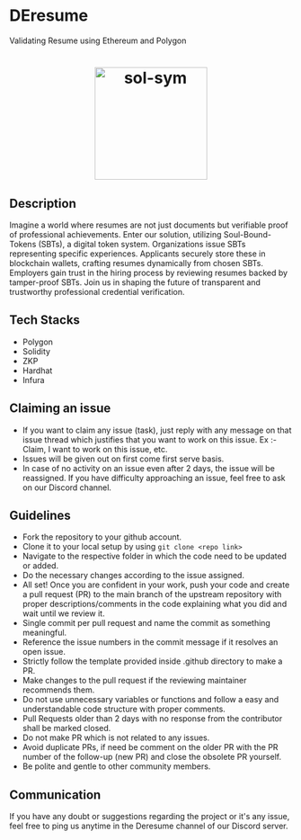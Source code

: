 # DEresume
 Validating Resume using Ethereum and Polygon
 <h1 align="center">
    <img src="https://upload.wikimedia.org/wikipedia/commons/8/8c/Polygon_Blockchain_Matic_Logo.svg" height="200" width="200" alt="sol-sym">
</h1>

## Description
Imagine a world where resumes are not just documents but verifiable proof of professional achievements. Enter our solution, utilizing Soul-Bound-Tokens (SBTs), a digital token system. Organizations issue SBTs representing specific experiences. Applicants securely store these in blockchain wallets, crafting resumes dynamically from chosen SBTs. Employers gain trust in the hiring process by reviewing resumes backed by tamper-proof SBTs. Join us in shaping the future of transparent and trustworthy professional credential verification.
## Tech Stacks
* Polygon
* Solidity
* ZKP
* Hardhat
* Infura
## Claiming an issue
* If you want to claim any issue (task), just reply with any message on that issue thread which justifies that you want to work on this issue. Ex :- Claim, I want to work on this issue, etc.<br>
* Issues will be given out on first come first serve basis.<br>
* In case of no activity on an issue even after 2 days, the issue will be reassigned. If you have difficulty approaching an issue, feel free to ask on our Discord channel.<br>
## Guidelines
* Fork the repository to your github account.<br>
* Clone it to your local setup by using `git clone <repo link>` <br>
* Navigate to the respective folder in which the code need to be updated or added.<br>
* Do the necessary changes according to the issue assigned.<br>
* All set! Once you are confident in your work, push your code and create a pull request (PR) to the main branch of the upstream repository with proper descriptions/comments in the code explaining what you did and wait until we review it.<br>
* Single commit per pull request and name the commit as something meaningful.<br>
* Reference the issue numbers in the commit message if it resolves an open issue.<br>
* Strictly follow the template provided inside .github directory to make a PR.<br>
* Make changes to the pull request if the reviewing maintainer recommends them.<br>
* Do not use unnecessary variables or functions and follow a easy and understandable code structure with proper comments.<br>
* Pull Requests older than 2 days with no response from the contributor shall be marked closed.<br>
* Do not make PR which is not related to any issues.<br>
* Avoid duplicate PRs, if need be comment on the older PR with the PR number of the follow-up (new PR) and close the obsolete PR yourself.<br>
* Be polite and gentle to other community members.<br>
## Communication
If you have any doubt or suggestions regarding the project or it's any issue, feel free to ping us anytime in the Deresume channel of our Discord server.<br>




